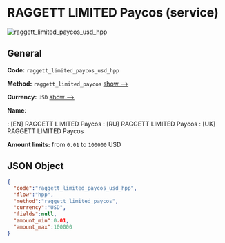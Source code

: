 
# RAGGETT LIMITED Paycos (service) 
![raggett_limited_paycos_usd_hpp](https://static.openfintech.io/payment_methods/raggett_limited_paycos_usd_hpp/logo.svg?w=400&c=v0.59.26#w200)  

## General 
 
**Code:** `raggett_limited_paycos_usd_hpp` 
 
**Method:** `raggett_limited_paycos` 
 [show -->](/payment-methods/raggett_limited_paycos/) 
 
**Currency:** `USD` [show -->](/currencies/USD/) 
 
**Name:** 
 
:	[EN] RAGGETT LIMITED Paycos 
:	[RU] RAGGETT LIMITED Paycos 
:	[UK] RAGGETT LIMITED Paycos 
 
**Amount limits:** from `0.01` to `100000` USD 

## JSON Object 

```json
{
  "code":"raggett_limited_paycos_usd_hpp",
  "flow":"hpp",
  "method":"raggett_limited_paycos",
  "currency":"USD",
  "fields":null,
  "amount_min":0.01,
  "amount_max":100000
}
```  
